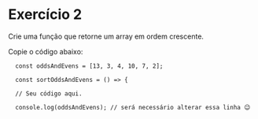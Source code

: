# Exercício 2

Crie uma função que retorne um array em ordem crescente.

Copie o código abaixo:

```
  const oddsAndEvens = [13, 3, 4, 10, 7, 2];

  const sortOddsAndEvens = () => {

  // Seu código aqui.

  console.log(oddsAndEvens); // será necessário alterar essa linha 😉
  ```